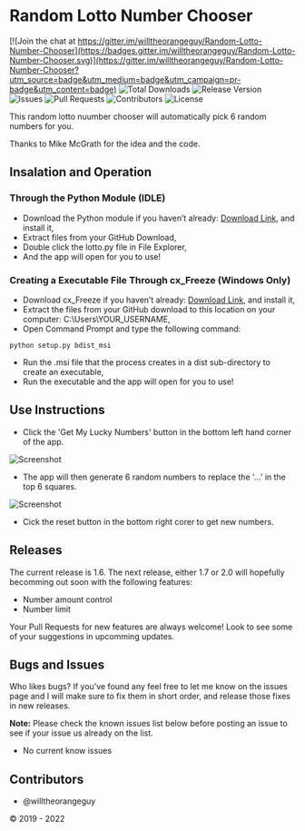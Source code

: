 # Random Lotto Number Chooser

[![Join the chat at https://gitter.im/willtheorangeguy/Random-Lotto-Number-Chooser](https://badges.gitter.im/willtheorangeguy/Random-Lotto-Number-Chooser.svg)](https://gitter.im/willtheorangeguy/Random-Lotto-Number-Chooser?utm_source=badge&utm_medium=badge&utm_campaign=pr-badge&utm_content=badge)
![Total Downloads](https://img.shields.io/github/downloads/willtheorangeguy/Random-Lotto-Number-Chooser/total.svg)
![Release Version](https://img.shields.io/github/release/willtheorangeguy/Random-Lotto-Number-Chooser.svg)
![Issues](https://img.shields.io/github/issues/willtheorangeguy/Random-Lotto-Number-Chooser.svg)
![Pull Requests](https://img.shields.io/github/issues-pr/willtheorangeguy/Random-Lotto-Number-Chooser.svg)
![Contributors](https://img.shields.io/github/contributors/willtheorangeguy/Random-Lotto-Number-Chooser.svg)
![License](https://img.shields.io/github/license/willtheorangeguy/Random-Lotto-Number-Chooser.svg)

This random lotto nuumber chooser will automatically pick 6 random numbers for you. 

Thanks to Mike McGrath for the idea and the code.


## Insalation and Operation

### Through the Python Module (IDLE)
-	Download the Python module if you haven’t already: [Download Link](https://www.python.org/downloads), and install it,
-	Extract files from your GitHub Download,
-	Double click the lotto.py file in File Explorer,
-	And the app will open for you to use!

### Creating a Executable File Through cx_Freeze (Windows Only)
-	Download cx_Freeze if you haven’t already: [Download Link](https://pypi.python.org/packages/38/ae/2cf4f13f42d54b01e26b0b713298722b351ca5a2408b2a77953be67ffb25/cx_Freeze-5.0.win32-py3.5.exe#md5=05e531d442cb9e27d093ca1ee37a03f4), and install it,
-	Extract the files from your GitHub download to this location on your computer: C:\Users\YOUR_USERNAME,
-	Open Command Prompt and type the following command:
```
python setup.py bdist_msi
```
-	Run the .msi file that the process creates in a dist sub-directory to create an executable,
-	Run the executable and the app will open for you to use!

## Use Instructions
- Click the 'Get My Lucky Numbers' button in the bottom left hand corner of the app.

![Screenshot](https://raw.githubusercontent.com/willtheorangeguy/Random-Lotto-Number-Chooser/master/Screenshot2.PNG)

- The app will then generate 6 random numbers to replace the '...' in the top 6 squares. 

![Screenshot](https://raw.githubusercontent.com/willtheorangeguy/Random-Lotto-Number-Chooser/master/Screenshot.PNG)

- Cick the reset button in the bottom right corer to get new numbers.

## Releases
The current release is 1.6. The next release, either 1.7 or 2.0 will hopefully becomming out soon with the following features:
- Number amount control
- Number limit

Your Pull Requests for new features are always welcome! Look to see some of your suggestions in upcomming updates.


## Bugs and Issues
Who likes bugs? If you’ve found any feel free to let me know on the issues page and I will make sure to fix them in short order, and release those fixes in new releases. 

**Note:** Please check the known issues list below before posting an issue to see if your issue us already on the list.
- No current know issues


## Contributors
- @willtheorangeguy

© 2019 - 2022
